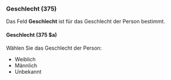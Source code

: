 ### Geschlecht (375)

Das Feld **Geschlecht** ist für das Geschlecht der Person bestimmt.

#### Geschlecht (375 $a)

Wählen Sie das Geschlecht der Person:
- Weiblich
- Männlich
- Unbekannt
